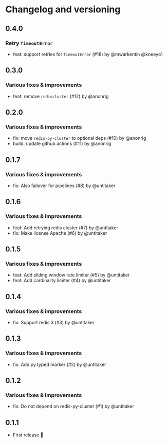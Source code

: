 # Changelog and versioning

## 0.4.0

### Retry `TimeoutError`

- feat: support retries for `TimeoutError` (#18) by @mwarkentin @kneeyo1

## 0.3.0

### Various fixes & improvements

- feat: remove `rediscluster` (#12) by @anonrig

## 0.2.0

### Various fixes & improvements

- fix: move `redis-py-cluster` to optional deps (#10) by @anonrig
- build: update github actions (#11) by @anonrig

## 0.1.7

### Various fixes & improvements

- fix: Also failover for pipelines (#8) by @untitaker

## 0.1.6

### Various fixes & improvements

- feat: Add retrying redis cluster (#7) by @untitaker
- fix: Make license Apache (#6) by @untitaker

## 0.1.5

### Various fixes & improvements

- feat: Add sliding window rate limiter (#5) by @untitaker
- feat: Add cardinality limiter (#4) by @untitaker

## 0.1.4

### Various fixes & improvements

- fix: Support redis 3 (#3) by @untitaker

## 0.1.3

### Various fixes & improvements

- fix: Add py.typed marker (#2) by @untitaker

## 0.1.2

### Various fixes & improvements

- fix: Do not depend on redis-py-cluster (#1) by @untitaker

## 0.1.1

- First release 🎉


